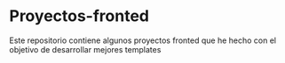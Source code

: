 # Proyectos-fronted
Este repositorio contiene algunos proyectos fronted que he hecho con el objetivo de desarrollar mejores templates

